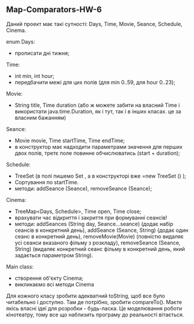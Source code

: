 ## Map-Comparators-HW-6

Даний проект має такі сутності: Days, Time, Movie, Seance, Schedule, Cinema.

enum Days:
- прописати дні тижня; 

Time:
- int min, int hour;
- передбачити межі для цих полів (для min 0..59, для hour 0..23);

Movie:
- String title, Time duration (або ж можете забити на власний Time і використати java.time.Duration, як і тут, так і в інших класах. це за власним бажанням)

Seance:
- Movie movie, Time startTime, Time endTime;
- в конструктор має надходити параметрами значення для перших двох полів, третє поле повинне обчислюватись (start + duration);

Schedule:
- TreeSet <Seance> (в полі пишемо Set <Seance>, а в конструкторі вже =new TreeSet <Seance>() );
- Сортування по startTime.
- методи: addSeance (Seance), removeSeance (Seance);

Cinema:
- TreeMap<Days, Schedule>, Time open, Time close;
- врахувати час відкриття і закриття при формуванні сеансів!
- методи: 
        addSeances (String day, Seance...seance) (додає набір сеансів в конкретний день), 
        addSeance (Seance, String) (додає один сеанс в конкретний день), 
        removeMovie(Movie) (повністю видаляє усі сеанси вказаного фільму з розкладу), 
        removeSeance (Seance, String) (видаляє конкретний сеанс фільму в конкретний день, який задається параметром String).

Main class:
- створення об'єкту Cinema;
- викликаємо всі методи Cinema

Для кожного класу зробити адекватний toString, щоб все було читабельно і доступно. Там де потрібно, зробити compareTo(). Маєте якісь власні ідеї для розробки - будь-ласка. Це моделювання роботи кінотеатру, тому все що наблизить програму до реальності вітається.
